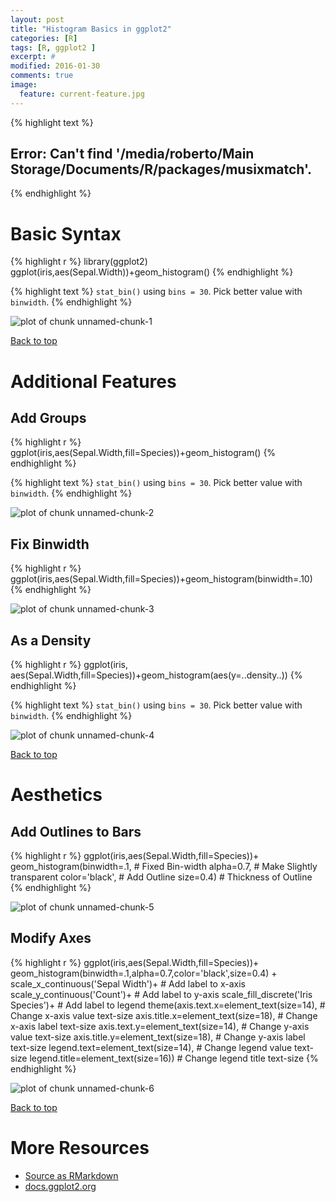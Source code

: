 ```yaml
---
layout: post
title: "Histogram Basics in ggplot2"
categories: [R]
tags: [R, ggplot2 ]
excerpt: #
modified: 2016-01-30
comments: true
image:
  feature: current-feature.jpg
---
```



{% highlight text %}
## Error: Can't find '/media/roberto/Main Storage/Documents/R/packages/musixmatch'.
{% endhighlight %}

# Basic Syntax


{% highlight r %}
library(ggplot2)
ggplot(iris,aes(Sepal.Width))+geom_histogram()
{% endhighlight %}



{% highlight text %}
`stat_bin()` using `bins = 30`. Pick better value with
`binwidth`.
{% endhighlight %}

<img src="/figure/source/2016-01-26-ggplot-histogram/unnamed-chunk-1-1.png" title="plot of chunk unnamed-chunk-1" alt="plot of chunk unnamed-chunk-1" style="display: block; margin: auto;" />

<a href="#top">Back to top</a>

# Additional Features

## Add Groups


{% highlight r %}
ggplot(iris,aes(Sepal.Width,fill=Species))+geom_histogram()
{% endhighlight %}



{% highlight text %}
`stat_bin()` using `bins = 30`. Pick better value with
`binwidth`.
{% endhighlight %}

<img src="/figure/source/2016-01-26-ggplot-histogram/unnamed-chunk-2-1.png" title="plot of chunk unnamed-chunk-2" alt="plot of chunk unnamed-chunk-2" style="display: block; margin: auto;" />

## Fix Binwidth


{% highlight r %}
ggplot(iris,aes(Sepal.Width,fill=Species))+geom_histogram(binwidth=.10)
{% endhighlight %}

<img src="/figure/source/2016-01-26-ggplot-histogram/unnamed-chunk-3-1.png" title="plot of chunk unnamed-chunk-3" alt="plot of chunk unnamed-chunk-3" style="display: block; margin: auto;" />

## As a Density


{% highlight r %}
ggplot(iris,
       aes(Sepal.Width,fill=Species))+geom_histogram(aes(y=..density..))
{% endhighlight %}



{% highlight text %}
`stat_bin()` using `bins = 30`. Pick better value with
`binwidth`.
{% endhighlight %}

<img src="/figure/source/2016-01-26-ggplot-histogram/unnamed-chunk-4-1.png" title="plot of chunk unnamed-chunk-4" alt="plot of chunk unnamed-chunk-4" style="display: block; margin: auto;" />

<a href="#top">Back to top</a>
 
# Aesthetics

## Add Outlines to Bars


{% highlight r %}
ggplot(iris,aes(Sepal.Width,fill=Species))+
  geom_histogram(binwidth=.1,    # Fixed Bin-width
                 alpha=0.7,      # Make Slightly transparent
                 color='black',  # Add Outline
                 size=0.4)       # Thickness of Outline
{% endhighlight %}

<img src="/figure/source/2016-01-26-ggplot-histogram/unnamed-chunk-5-1.png" title="plot of chunk unnamed-chunk-5" alt="plot of chunk unnamed-chunk-5" style="display: block; margin: auto;" />

## Modify Axes


{% highlight r %}
ggplot(iris,aes(Sepal.Width,fill=Species))+
  geom_histogram(binwidth=.1,alpha=0.7,color='black',size=0.4) +
  scale_x_continuous('Sepal Width')+          # Add label to x-axis
  scale_y_continuous('Count')+                # Add label to y-axis
  scale_fill_discrete('Iris Species')+        # Add label to legend
  theme(axis.text.x=element_text(size=14),    # Change x-axis value text-size
        axis.title.x=element_text(size=18),   # Change x-axis label text-size
        axis.text.y=element_text(size=14),    # Change y-axis value text-size
        axis.title.y=element_text(size=18),   # Change y-axis label text-size
        legend.text=element_text(size=14),    # Change legend value text-size
        legend.title=element_text(size=16))   # Change legend title text-size
{% endhighlight %}

<img src="/figure/source/2016-01-26-ggplot-histogram/unnamed-chunk-6-1.png" title="plot of chunk unnamed-chunk-6" alt="plot of chunk unnamed-chunk-6" style="display: block; margin: auto;" />

<a href="#top">Back to top</a>

# More Resources
- [Source as RMarkdown](https://github.com/rweyant/bertplot/blob/master/R/tutorials/ggplot-histogram/ggplot-histogram.Rmd)
- [docs.ggplot2.org](http://docs.ggplot2.org/0.9.3/geom_histogram.html)

